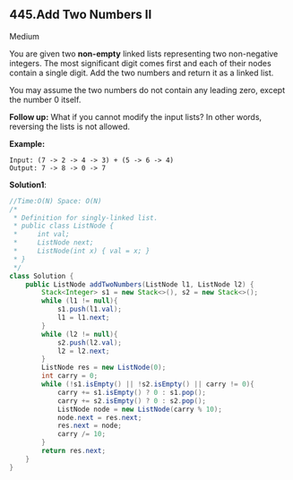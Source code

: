 ## 445.Add Two Numbers II

Medium

You are given two **non-empty** linked lists representing two non-negative integers. The most significant digit comes first and each of their nodes contain a single digit. Add the two numbers and return it as a linked list.

You may assume the two numbers do not contain any leading zero, except the number 0 itself.

**Follow up:**
What if you cannot modify the input lists? In other words, reversing the lists is not allowed.

**Example:**

```
Input: (7 -> 2 -> 4 -> 3) + (5 -> 6 -> 4)
Output: 7 -> 8 -> 0 -> 7
```

**Solution1**:

```java
//Time:O(N) Space: O(N) 
/*
 * Definition for singly-linked list.
 * public class ListNode {
 *     int val;
 *     ListNode next;
 *     ListNode(int x) { val = x; }
 * }
 */
class Solution {
    public ListNode addTwoNumbers(ListNode l1, ListNode l2) {
        Stack<Integer> s1 = new Stack<>(), s2 = new Stack<>();
        while (l1 != null){
            s1.push(l1.val);
            l1 = l1.next;
        }
        while (l2 != null){
            s2.push(l2.val);
            l2 = l2.next;
        }
        ListNode res = new ListNode(0);
        int carry = 0;
        while (!s1.isEmpty() || !s2.isEmpty() || carry != 0){
            carry += s1.isEmpty() ? 0 : s1.pop();
            carry += s2.isEmpty() ? 0 : s2.pop();
            ListNode node = new ListNode(carry % 10);
            node.next = res.next;
            res.next = node;
            carry /= 10;
        }
        return res.next;
    }
}
```

